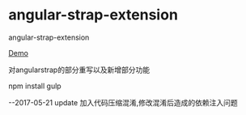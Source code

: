 # angular-strap-extension
angular-strap-extension

[Demo](index.html)

对angularstrap的部分重写以及新增部分功能

npm install
gulp

--2017-05-21 update
    加入代码压缩混淆,修改混淆后造成的依赖注入问题